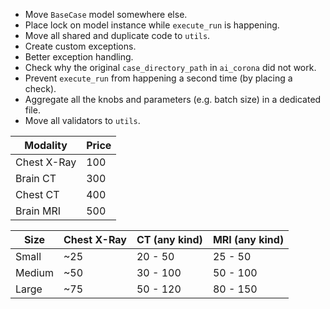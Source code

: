 - Move `BaseCase` model somewhere else.
- Place lock on model instance while `execute_run` is happening.
- Move all shared and duplicate code to `utils`.
- Create custom exceptions.
- Better exception handling.
- Check why the original `case_directory_path` in `ai_corona` did not work.
- Prevent `execute_run` from happening a second time (by placing a check).
- Aggregate all the knobs and parameters (e.g. batch size) in a dedicated file.
- Move all validators to `utils`.

| Modality    | Price |
| ----------- | ----- |
| Chest X-Ray | 100   |
| Brain CT    | 300   |
| Chest CT    | 400   |
| Brain MRI   | 500   |

| Size   | Chest X-Ray | CT (any kind) | MRI (any kind) |
| ------ | ----------- | ------------- | -------------- |
| Small  | ~25         | 20 - 50       | 25 - 50        |
| Medium | ~50         | 30 - 100      | 50 - 100       |
| Large  | ~75         | 50 - 120      | 80 - 150       |
